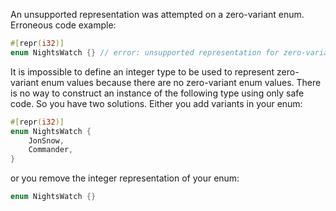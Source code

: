 An unsupported representation was attempted on a zero-variant enum.
Erroneous code example:
```rust
#[repr(i32)]
enum NightsWatch {} // error: unsupported representation for zero-variant enum
```
It is impossible to define an integer type to be used to represent zero-variant
enum values because there are no zero-variant enum values. There is no way to
construct an instance of the following type using only safe code. So you have
two solutions. Either you add variants in your enum:
```rust
#[repr(i32)]
enum NightsWatch {
    JonSnow,
    Commander,
}
```
or you remove the integer representation of your enum:
```rust
enum NightsWatch {}
```
